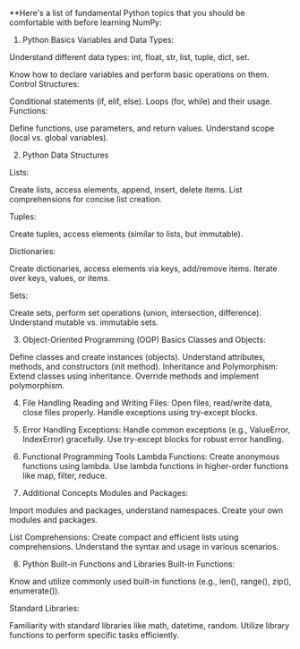 **Here's a list of fundamental Python topics that you should be comfortable with before learning NumPy:

1. Python Basics
Variables and Data Types:

Understand different data types:
int, float, str, list, tuple, dict, set.

Know how to declare variables and perform basic operations on them.
Control Structures:

Conditional statements
(if, elif, else).
Loops (for, while) and their usage.
Functions:

Define functions, use parameters, and return values.
Understand scope (local vs. global variables).

2. Python Data Structures

Lists:

Create lists, access elements, append, insert, delete items.
List comprehensions for concise list creation.

Tuples:

Create tuples, access elements (similar to lists, but immutable).

Dictionaries:

Create dictionaries, access elements via keys, add/remove items.
Iterate over keys, values, or items.

Sets:

Create sets, perform set operations (union, intersection, difference).
Understand mutable vs. immutable sets.

3. Object-Oriented Programming (OOP) Basics
Classes and Objects:

Define classes and create instances (objects).
Understand attributes, methods, and constructors (init method).
Inheritance and Polymorphism:
Extend classes using inheritance.
Override methods and implement polymorphism.

4. File Handling
Reading and Writing Files:
Open files, read/write data, close files properly.
Handle exceptions using try-except blocks.

5. Error Handling
Exceptions:
Handle common exceptions (e.g., ValueError, IndexError) gracefully.
Use try-except blocks for robust error handling.

6. Functional Programming Tools
Lambda Functions:
Create anonymous functions using lambda.
Use lambda functions in higher-order functions like map, filter, reduce.

7. Additional Concepts
Modules and Packages:

Import modules and packages, understand namespaces.
Create your own modules and packages.

List Comprehensions:
Create compact and efficient lists using comprehensions.
Understand the syntax and usage in various scenarios.

8. Python Built-in Functions and Libraries
Built-in Functions:

Know and utilize commonly used built-in functions (e.g., len(), range(), zip(), enumerate()).

Standard Libraries:

Familiarity with standard libraries like math, datetime, random.
Utilize library functions to perform specific tasks efficiently.
